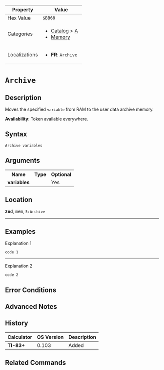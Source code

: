 | Property      | Value |
|---------------|-------|
| Hex Value     | `$BB68`|
| Categories    | <ul><li>[Catalog](<../categories/Catalog.md>) > [A](<../categories/Catalog.md#A>)</li><li>[Memory](<../categories/Memory.md>)</li></ul> |
| Localizations | <ul><li><b>FR</b>: `Archive `</li></ul> |

# `Archive `

## Description
Moves the specified `variable` from RAM to the user data archive memory.


<b>Availability</b>: Token available everywhere.

## Syntax
`Archive variables`

## Arguments
<table>
<tr><th>Name</th><th>Type</th><th>Optional</th></tr>

<tr><td><b>variables</b></td><td></td><td>Yes</td></tr>

</table>

## Location
<tt><kbd><b>2nd</b></kbd></tt>, <kbd>mem</kbd>, `5:Archive`
<hr>

## Examples

Explanation 1
```ti-basic
code 1
```
---
Explanation 2
```ti-basic
code 2
```

## Error Conditions


## Advanced Notes


## History
| Calculator | OS Version | Description |
|------------|------------|-------------|
| <b>TI-83+</b> | 0.103 | Added |

## Related Commands

